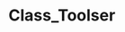 # Class_Toolser 
<p > 
  <font color="red" face="hack> 
    CLASS TOOLS !
  </font> 
 </p> 
# What is the use of this tool in programming? 
                          With the help of this tool, you can access cool tools that you have to code a lot to know. One of these tools is currently under                                     construction. Upstairs they can use this tool. This tool is also being made in other languages, so it may take a while until the final                               version of this tool comes, so for now it is recommended not to use this tool !!! You can also use it, but well, the features that are                               written in the description section of the library are not half implemented in the code, and you may not be able to use those features                               properly !!
                          
